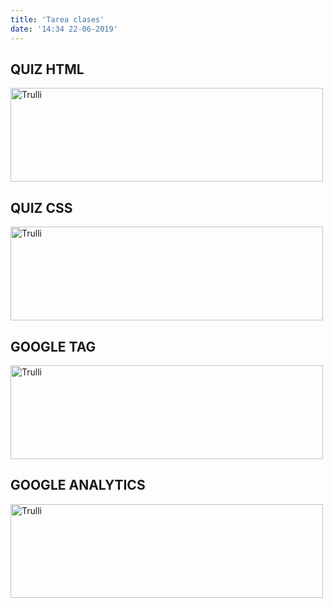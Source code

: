 ```yaml
---
title: 'Tarea clases'
date: '14:34 22-06-2019'
---
```


<!DOCTYPE html>
<html>
<body>

<h2>QUIZ HTML</h2>
<img src="https://thepetergarcia.com/user/pages/01.home/01.clase/imagen.jpg" alt="Trulli" width="500" height="150">

<h2>QUIZ CSS</h2>
<img src="https://thepetergarcia.com/user/pages/01.home/01.clase/imagen%20css.jpg" alt="Trulli" width="500" height="150">

<h2>GOOGLE TAG</h2>
<img src="https://s.yimg.com/oo/cms/products/nativeandsearch/dynamic-product-ads/images/sign-in_02c866081.png" alt="Trulli" width="500" height="150">
    
 <h2>GOOGLE ANALYTICS</h2>
<img src="https://media3.picsearch.com/is?D3ZeHGKo-ZY2MrVsWRNmdvxoyjZzB5oRx3_1_WSr-8U&height=298" alt="Trulli" width="500" height="150">

</body>
</html>